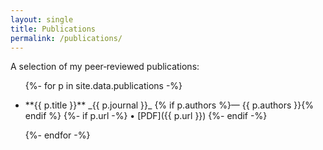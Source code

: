 ```yaml
---
layout: single
title: Publications
permalink: /publications/
---
```


A selection of my peer‐reviewed publications:

<ul class="publication-list">
{%- for p in site.data.publications -%}
  <li>
    <p>
      **{{ p.title }}**  
      _{{ p.journal }}_  
      {% if p.authors %}— {{ p.authors }}{% endif %}
      {%- if p.url -%}
        • [PDF]({{ p.url }})
      {%- endif -%}
    </p>
  </li>
{%- endfor -%}
</ul>
